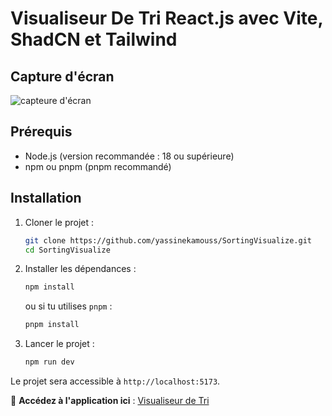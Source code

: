 # Visualiseur De Tri  React.js avec Vite, ShadCN et Tailwind

## Capture d'écran
![capteure d'écran]()

## Prérequis
- Node.js (version recommandée : 18 ou supérieure)
- npm ou pnpm (pnpm recommandé)

## Installation
1. Cloner le projet :
   ```sh
   git clone https://github.com/yassinekamouss/SortingVisualize.git
   cd SortingVisualize
   ```
2. Installer les dépendances :
   ```sh
   npm install
   ```
   ou si tu utilises `pnpm` :
   ```sh
   pnpm install
   ```
3. Lancer le projet :
   ```sh
   npm run dev
   ```

Le projet sera accessible à `http://localhost:5173`.

🔗 **Accédez à l'application ici** : [Visualiseur de Tri](https://sorting-visualizer-37e32b.netlify.app/)
